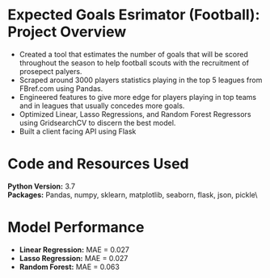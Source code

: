 # Expected Goals Esrimator (Football): Project Overview

* Created a tool that estimates the number of goals that will be scored throughout the season to help football scouts with the recruitment of 
prosepect palyers.
* Scraped around 3000 players statistics playing in the top 5 leagues from FBref.com using Pandas.
* Engineered features to give more edge for players playing in top teams and in leagues that usually concedes more goals.
* Optimized Linear, Lasso Regressions, and Random Forest Regressors using GridsearchCV to discern the best model.
* Built a client facing API using Flask

# Code and Resources Used

**Python Version:** 3.7\
**Packages:** Pandas, numpy, sklearn, matplotlib, seaborn, flask, json, pickle\

# Model Performance 

* **Linear Regression:** MAE = 0.027
* **Lasso Regression:** MAE = 0.027
* **Random Forest:** MAE = 0.063



